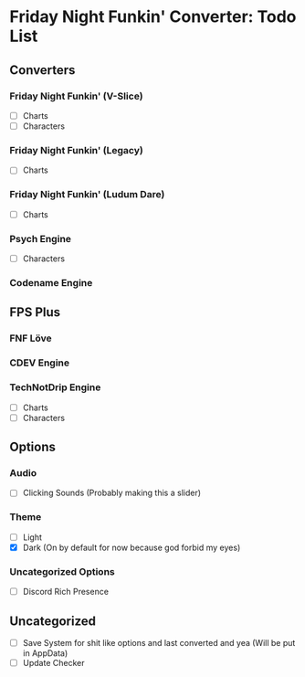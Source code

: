 # Friday Night Funkin' Converter: Todo List
## Converters
### Friday Night Funkin' (V-Slice)
- [ ] Charts
- [ ] Characters

### Friday Night Funkin' (Legacy)
- [ ] Charts

### Friday Night Funkin' (Ludum Dare)
- [ ] Charts

### Psych Engine
- [ ] Characters

### Codename Engine

## FPS Plus

### FNF Löve

### CDEV Engine

### TechNotDrip Engine
- [ ] Charts
- [ ] Characters

## Options
### Audio
- [ ] Clicking Sounds (Probably making this a slider)

<!--### Controls :trollface-->

### Theme
- [ ] Light
- [x] Dark (On by default for now because god forbid my eyes)

### Uncategorized Options
- [ ] Discord Rich Presence

## Uncategorized
- [ ] Save System for shit like options and last converted and yea (Will be put in AppData)
- [ ] Update Checker
